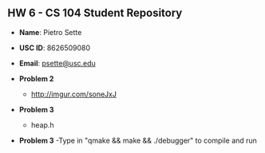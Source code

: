 ## HW 6 - CS 104 Student Repository

- **Name**: Pietro Sette
- **USC ID**: 8626509080
- **Email**: psette@usc.edu

- **Problem 2**
  - http://imgur.com/soneJxJ

- **Problem 3**
  - heap.h

- **Problem 3**
  -Type in "qmake && make && ./debugger" to compile and run
